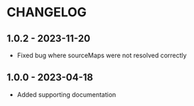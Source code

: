 # CHANGELOG

## 1.0.2 - 2023-11-20

* Fixed bug where sourceMaps were not resolved correctly

## 1.0.0 - 2023-04-18

* Added supporting documentation
